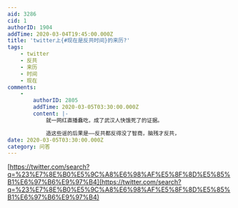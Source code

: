 ```yaml
---
aid: 3286
cid: 1
authorID: 1904
addTime: 2020-03-04T19:45:00.000Z
title: 'twitter上{#现在是反共时间}的来历?'
tags:
    - twitter
    - 反共
    - 来历
    - 时间
    - 现在
comments:
    -
        authorID: 2805
        addTime: 2020-03-05T03:30:00.000Z
        content: |-
            就一网红直播蠢吃，成了武汉人快饿死了的证据。

            造这些谣的后果是——反共都反得没了智商，脑残才反共，
date: 2020-03-05T03:30:00.000Z
category: 问答
---
```


[https://twitter.com/search?q=%23%E7%8E%B0%E5%9C%A8%E6%98%AF%E5%8F%8D%E5%85%B1%E6%97%B6%E9%97%B4](https://twitter.com/search?q=%23%E7%8E%B0%E5%9C%A8%E6%98%AF%E5%8F%8D%E5%85%B1%E6%97%B6%E9%97%B4)
